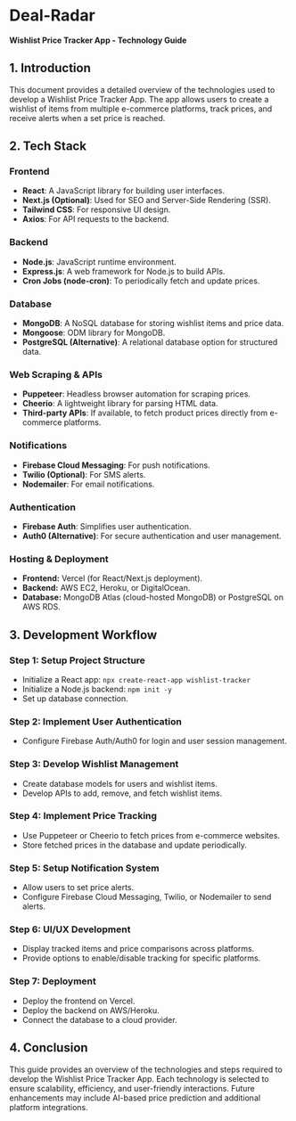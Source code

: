 # Deal-Radar

**Wishlist Price Tracker App - Technology Guide**

## **1. Introduction**
This document provides a detailed overview of the technologies used to develop a Wishlist Price Tracker App. The app allows users to create a wishlist of items from multiple e-commerce platforms, track prices, and receive alerts when a set price is reached.

## **2. Tech Stack**
### **Frontend**
- **React**: A JavaScript library for building user interfaces.
- **Next.js (Optional)**: Used for SEO and Server-Side Rendering (SSR).
- **Tailwind CSS**: For responsive UI design.
- **Axios**: For API requests to the backend.

### **Backend**
- **Node.js**: JavaScript runtime environment.
- **Express.js**: A web framework for Node.js to build APIs.
- **Cron Jobs (node-cron)**: To periodically fetch and update prices.

### **Database**
- **MongoDB**: A NoSQL database for storing wishlist items and price data.
- **Mongoose**: ODM library for MongoDB.
- **PostgreSQL (Alternative)**: A relational database option for structured data.

### **Web Scraping & APIs**
- **Puppeteer**: Headless browser automation for scraping prices.
- **Cheerio**: A lightweight library for parsing HTML data.
- **Third-party APIs**: If available, to fetch product prices directly from e-commerce platforms.

### **Notifications**
- **Firebase Cloud Messaging**: For push notifications.
- **Twilio (Optional)**: For SMS alerts.
- **Nodemailer**: For email notifications.

### **Authentication**
- **Firebase Auth**: Simplifies user authentication.
- **Auth0 (Alternative)**: For secure authentication and user management.

### **Hosting & Deployment**
- **Frontend:** Vercel (for React/Next.js deployment).
- **Backend:** AWS EC2, Heroku, or DigitalOcean.
- **Database:** MongoDB Atlas (cloud-hosted MongoDB) or PostgreSQL on AWS RDS.

## **3. Development Workflow**
### **Step 1: Setup Project Structure**
- Initialize a React app: `npx create-react-app wishlist-tracker`
- Initialize a Node.js backend: `npm init -y`
- Set up database connection.

### **Step 2: Implement User Authentication**
- Configure Firebase Auth/Auth0 for login and user session management.

### **Step 3: Develop Wishlist Management**
- Create database models for users and wishlist items.
- Develop APIs to add, remove, and fetch wishlist items.

### **Step 4: Implement Price Tracking**
- Use Puppeteer or Cheerio to fetch prices from e-commerce websites.
- Store fetched prices in the database and update periodically.

### **Step 5: Setup Notification System**
- Allow users to set price alerts.
- Configure Firebase Cloud Messaging, Twilio, or Nodemailer to send alerts.

### **Step 6: UI/UX Development**
- Display tracked items and price comparisons across platforms.
- Provide options to enable/disable tracking for specific platforms.

### **Step 7: Deployment**
- Deploy the frontend on Vercel.
- Deploy the backend on AWS/Heroku.
- Connect the database to a cloud provider.

## **4. Conclusion**
This guide provides an overview of the technologies and steps required to develop the Wishlist Price Tracker App. Each technology is selected to ensure scalability, efficiency, and user-friendly interactions. Future enhancements may include AI-based price prediction and additional platform integrations.

